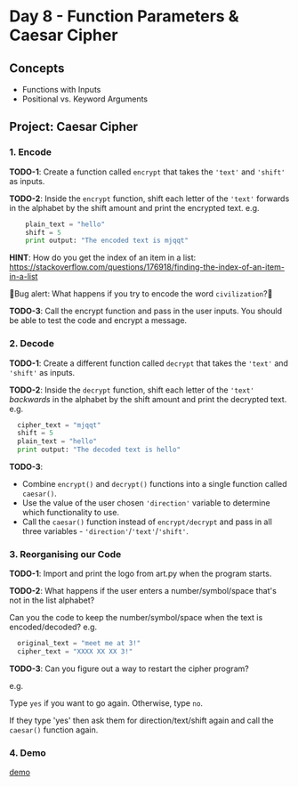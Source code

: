 # Day 8 - Function Parameters & Caesar Cipher

## Concepts
- Functions with Inputs
- Positional vs. Keyword Arguments

## Project: Caesar Cipher

### 1. Encode

**TODO-1**: Create a function called `encrypt` that takes the `'text'` and `'shift'` as inputs.

**TODO-2**: Inside the `encrypt` function, shift each letter of the `'text'` forwards in the alphabet by the shift amount and print the encrypted text. 
e.g.
```py
    plain_text = "hello"
    shift = 5
    print output: "The encoded text is mjqqt" 
```

**HINT**: How do you get the index of an item in a list: https://stackoverflow.com/questions/176918/finding-the-index-of-an-item-in-a-list

🐛Bug alert: What happens if you try to encode the word `civilization`?🐛

**TODO-3**: Call the encrypt function and pass in the user inputs. You should be able to test the code and encrypt a message. 

### 2. Decode

**TODO-1**: Create a different function called `decrypt` that takes the `'text'` and `'shift'` as inputs.

**TODO-2**: Inside the `decrypt` function, shift each letter of the `'text'` *backwards* in the alphabet by the shift amount and print the decrypted text.  
e.g.
```py 
  cipher_text = "mjqqt"
  shift = 5
  plain_text = "hello"
  print output: "The decoded text is hello"
```

**TODO-3**: 
- Combine `encrypt()` and `decrypt()` functions into a single function called `caesar()`.
- Use the value of the user chosen `'direction'` variable to determine which functionality to use.
- Call the `caesar()` function instead of `encrypt/decrypt` and pass in all three variables - `'direction'`/`'text'`/`'shift'`.

### 3. Reorganising our Code

**TODO-1**: Import and print the logo from art.py when the program starts.

**TODO-2**: What happens if the user enters a number/symbol/space that's not in the list alphabet?

Can you the code to keep the number/symbol/space when the text is encoded/decoded?
e.g.
```py 
  original_text = "meet me at 3!"
  cipher_text = "XXXX XX XX 3!"
```

**TODO-3**: 
Can you figure out a way to restart the cipher program?

e.g.

Type `yes` if you want to go again. Otherwise, type `no`.

If they type 'yes' then ask them for direction/text/shift again and call the `caesar()` function again.

### 4. Demo

[demo](https://appbrewery.github.io/python-day8-demo/)
